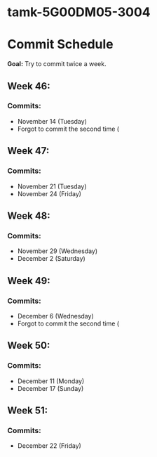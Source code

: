 # tamk-5G00DM05-3004

# Commit Schedule

**Goal:** Try to commit twice a week.

## Week 46:

### Commits:
- November 14 (Tuesday)
- Forgot to commit the second time (

## Week 47:

### Commits:
- November 21 (Tuesday)
- November 24 (Friday)

## Week 48:

### Commits:
- November 29 (Wednesday)
- December 2 (Saturday)

## Week 49:

### Commits:
- December 6 (Wednesday)
- Forgot to commit the second time (

## Week 50:

### Commits:
- December 11 (Monday)
- December 17 (Sunday)

## Week 51:

### Commits:
- December 22 (Friday)


